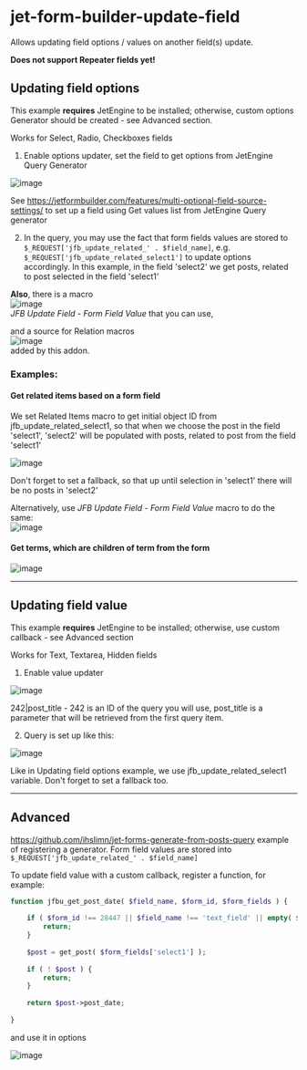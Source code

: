 # jet-form-builder-update-field

Allows updating field options / values on another field(s) update.

**Does not support Repeater fields yet!**

Updating field options 
---
This example **requires** JetEngine to be installed; otherwise, custom options Generator should be created - see Advanced section.

Works for Select, Radio, Checkboxes fields

1. Enable options updater, set the field to get options from JetEngine Query Generator

![image](https://github.com/ihslimn/jet-form-builder-update-field/assets/57287929/8f31ccba-6075-4325-93fe-fb6d43ece251)

See https://jetformbuilder.com/features/multi-optional-field-source-settings/ to set up a field using Get values list from JetEngine Query generator

2. In the query, you may use the fact that form fields values are stored to `$_REQUEST['jfb_update_related_' . $field_name]`, e.g. `$_REQUEST['jfb_update_related_select1']`
to update options accordingly. In this example, in the field 'select2' we get posts, related to post selected in the field 'select1'

**Also**, there is a macro \
![image](https://github.com/ihslimn/jet-form-builder-update-field/assets/57287929/98766648-e0c6-4aa9-b0da-bf75db568482) \
 _JFB Update Field - Form Field Value_ that you can use, 
 
 and a source for Relation macros \
 ![image](https://github.com/ihslimn/jet-form-builder-update-field/assets/57287929/7419560d-25d9-48fa-b677-942b222a9b90) \
 added by this addon.

### Examples:

#### Get related items based on a form field

We set Related Items macro to get initial object ID from jfb_update_related_select1, so that when we choose the post in the field 'select1', 'select2' will be populated with posts, related to post from the field 'select1'

![image](https://github.com/ihslimn/jet-form-builder-update-field/assets/57287929/4818c002-9a58-44f9-955e-504f7794d1ce)

Don't forget to set a fallback, so that up until selection in 'select1' there will be no posts in 'select2'

Alternatively, use _JFB Update Field - Form Field Value_ macro to do the same: \
![image](https://github.com/ihslimn/jet-form-builder-update-field/assets/57287929/64520ab6-186b-4bdb-b1a2-19114ee5d39c)

#### Get terms, which are children of term from the form

![image](https://github.com/ihslimn/jet-form-builder-update-field/assets/57287929/55f3ae06-c1b4-44df-b352-39286e066892)


---

Updating field value
---
This example **requires** JetEngine to be installed; otherwise, use custom callback - see Advanced section

Works for Text, Textarea, Hidden fields

1. Enable value updater

![image](https://github.com/ihslimn/jet-form-builder-update-field/assets/57287929/8030b07b-e3af-4262-9df7-043b48448f0a)

242|post_title - 242 is an ID of the query you will use, post_title is a parameter that will be retrieved from the first query item.

2. Query is set up like this:

![image](https://github.com/ihslimn/jet-form-builder-update-field/assets/57287929/6cef835d-cdb3-4a77-83f9-c21508bee53c)

Like in Updating field options example, we use jfb_update_related_select1 variable. Don't forget to set a fallback too.

---

Advanced
---
https://github.com/ihslimn/jet-forms-generate-from-posts-query example of registering a generator. Form field values are stored into `$_REQUEST['jfb_update_related_' . $field_name]`

To update field value with a custom callback, register a function, for example:
```php
function jfbu_get_post_date( $field_name, $form_id, $form_fields ) {
	
	if ( $form_id !== 28447 || $field_name !== 'text_field' || empty( $form_fields['select1'] ) ) {
		return;
	}
	
	$post = get_post( $form_fields['select1'] );
	
	if ( ! $post ) {
		return;
	}
	
	return $post->post_date;
	
}
```

and use it in options

![image](https://github.com/ihslimn/jet-form-builder-update-field/assets/57287929/7410d231-8111-4cbb-afa1-7b8bc7b88be0)
